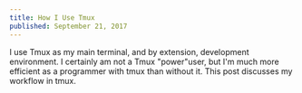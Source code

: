 ```yaml
---
title: How I Use Tmux
published: September 21, 2017
---
```


I use Tmux as my main terminal, and by extension, development environment. I certainly am not a Tmux "power"user, but I'm much more efficient as a programmer with tmux than without it. This post discusses my workflow in tmux.

<!--more-->
